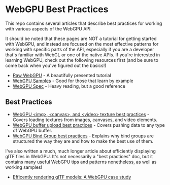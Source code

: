 # WebGPU Best Practices

This repo contains several articles that describe best practices for working with various aspects of the WebGPU API.

It should be noted that these pages are NOT a tutorial for getting started with WebGPU, and instead are focused on the
most effective patterns for working with specific parts of the API, especially if you are a developer that's familiar
with WebGL or one of the native APIs. If you're interested in learning WebGPU, check out the following resources first
(and be sure to come back when you've figured out the basics!)

 - [Raw WebGPU](https://alain.xyz/blog/raw-webgpu) - A beautifully presented tutorial
 - [WebGPU Samples](http://austin-eng.com/webgpu-samples) - Good for those that learn by example
 - [WebGPU Spec](https://gpuweb.github.io/gpuweb/) - Heavy reading, but a good reference

## Best Practices

 - [WebGPU &lt;img&gt;, &lt;canvas&gt;, and &lt;video&gt; texture best practices](./img-textures.md) - Covers loading textures from images, canvases, and video elements.
 - [WebGPU buffer upload best practices](./buffer-uploads.md) - Covers pushing data to any type of WebGPU buffer.
 - [WebGPU Bind Group best practices](./bind-groups.md) - Explains why bind groups are structured the way they are and how to make the best use of them.


I've also written a much, much longer article about efficiently displaying glTF files in WebGPU. It's not necessarily a "best practices" doc, but it contains many useful WebGPU tips and patterns nonetheless, as well as working samples!
 - [Efficently rendering glTF models: A WebGPU case study ](https://toji.github.io/webgpu-gltf-case-study/)
